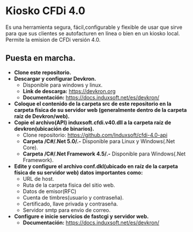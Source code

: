 # Kiosko CFDi 4.0
Es una herramienta segura, fácil,configurable y flexible de usar que sirve para que sus clientes se autofacturen en línea o bien en un kiosko local.
Permite la emision de CFDi versión 4.0.
## Puesta en marcha.
  * **Clone este repositorio.**
  * **Descargar y configurar Devkron.**
      * Disponible para windows y linux.
      * **Link de descarga:** <a href="https://devkron.org">https://devkron.org</a>
      * **Documentación:** <a href="https://docs.induxsoft.net/es/devkron/">https://docs.induxsoft.net/es/devkron/</a>
 * **Coloque el contenido de la carpeta src de este repositorio en la carpeta física de su servidor web (generalmente dentro de la carpeta raíz de Devkron/web).**
 * **Copie el archivo(API) induxsoft.cfdi.v40.dll a la carpeta raíz de devkron(ubicación de binarios).**
     * Clone repositorio: https://github.com/Induxsoft/cfdi-4.0-api
     * **Carpeta /C#/.Net 5.0/.-** Disponible para Linux y Windows(.Net Core).
     * **Carpeta /C#/.Net Framework 4.5/.-** Disponible para Windows(.Net Framework).
 * **Edite y configure el archivo conf.dkl(ubicado en raíz de la carpeta física de su servidor web) datos importantes como:**
    * URL de host.
    * Ruta de la carpeta fisica del sitio web.
    * Datos de emisor(RFC)
    * Cuenta de timbres(usuario y contraseña).
    * Certificado, llave privada y contraseña.
    * Servidor smtp para envio de correo.
 * **Configure e inicie servicios de fastcgi y servidor web.**
    * **Documentación:** https://docs.induxsoft.net/es/devkron/


